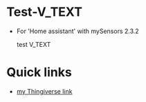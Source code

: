 # Test-V_TEXT
- For 'Home assistant' with mySensors 2.3.2 

  test V_TEXT
  
# Quick links
- [my Thingiverse link](https://www.thingiverse.com/rico0260)
